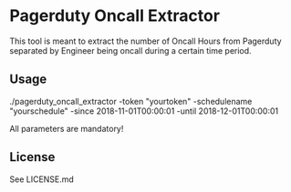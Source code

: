 # Pagerduty Oncall Extractor

This tool is meant to extract the number of Oncall Hours from Pagerduty
separated by Engineer being oncall during a certain time period.

## Usage

./pagerduty_oncall_extractor -token "yourtoken" -schedulename "yourschedule" -since 2018-11-01T00:00:01 -until 2018-12-01T00:00:01

All parameters are mandatory!

## License

See LICENSE.md